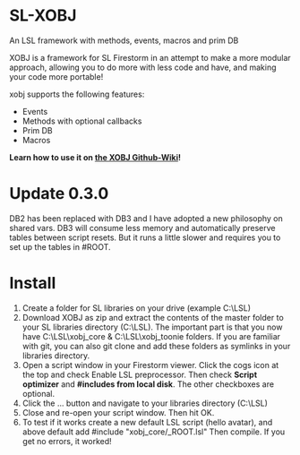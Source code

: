 SL-XOBJ
=======

An LSL framework with methods, events, macros and prim DB

XOBJ is a framework for SL Firestorm in an attempt to make a more modular approach, allowing you to do more with less code and have, and making your code more portable!

xobj supports the following features:
* Events
* Methods with optional callbacks
* Prim DB
* Macros

**Learn how to use it on [the XOBJ Github-Wiki](https://github.com/JasXSL/SL-XOBJ/wiki)!**

# Update 0.3.0
DB2 has been replaced with DB3 and I have adopted a new philosophy on shared vars. DB3 will consume less memory and automatically preserve tables between script resets. But it runs a little slower and requires you to set up the tables in #ROOT.


# Install

1. Create a folder for SL libraries on your drive (example C:\LSL)
2. Download XOBJ as zip and extract the contents of the master folder to your SL libraries directory (C:\LSL). The important part is that you now have C:\LSL\xobj_core & C:\LSL\xobj_toonie folders. If you are familiar with git, you can also git clone and add these folders as symlinks in your libraries directory.
3. Open a script window in your Firestorm viewer. Click the cogs icon at the top and check Enable LSL preprocessor. Then check **Script optimizer** and **#includes from local disk**. The other checkboxes are optional.
4. Click the ... button and navigate to your libraries directory (C:\LSL)
5. Close and re-open your script window. Then hit OK.
6. To test if it works create a new default LSL script (hello avatar), and above default add #include "xobj_core/_ROOT.lsl" Then compile. If you get no errors, it worked!
